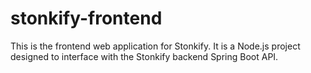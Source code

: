 # stonkify-frontend
This is the frontend web application for Stonkify.  It is a Node.js project designed to interface with the Stonkify backend Spring Boot API.
